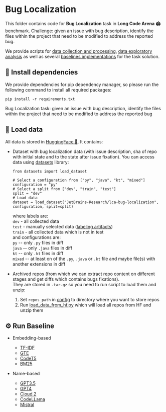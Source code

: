 # Bug Localization

This folder contains code for **Bug Localization** task in **Long Code Arena** 🏟 benchmark. Challenge: 
given an issue with bug description, identify the files within the project that need to be modified
to address the reported bug.

We provide scripts for [data collection and processing](./src/data), [data exploratory analysis](./src/notebooks) as well as several [baselines implementations](./src/baselines) for the task solution.
## 💾 Install dependencies
We provide dependencies for pip dependency manager, so please run the following command to install all required packages:
```shell
pip install -r requirements.txt
```
Bug Localization task: given an issue with bug description, identify the files within the project that need to be modified to address the reported bug

## 🤗 Load data
All data is stored in [HuggingFace 🤗](https://huggingface.co/datasets/tiginamaria/bug-localization). It contains:

* Dataset with bug localization data (with issue description, sha of repo with initial state and to the state after issue fixation).
You can access data using [datasets](https://huggingface.co/docs/datasets/en/index) library:
    ```python3
    from datasets import load_dataset
    
    # Select a configuration from ["py", "java", "kt", "mixed"]
    configuration = "py"
    # Select a split from ["dev", "train", "test"]
    split = "dev"
    # Load data
    dataset = load_dataset("JetBrains-Research/lca-bug-localization", configuration, split=split)
    ```
    where labels are:\
    `dev` - all collected data\
    `test` - manually selected data ([labeling artifacts](https://docs.google.com/spreadsheets/d/1cEyFHjse-iUYQlUO7GO5KpqkvJ3wu6vheou4W61TMOg/edit?usp=sharing))\
    `train` - all collected data which is not in test\
    and configurations are:\
    `py` -- only `.py` files in diff\
    `java` -- only `.java` files in diff\
    `kt` -- only `.kt` files in diff\
    `mixed` -- at least on of the `.py`, `.java` or `.kt` file and maybe file(s) with another extensions in diff


* Archived repos (from which we can extract repo content on different stages and get diffs which contains bugs fixations).\
They are stored in `.tar.gz` so you need to run script to load them and unzip:
  1. Set `repos_path` in [config](configs/data/hf_data.yaml) to directory where you want to store repos
  2. Run [load_data_from_hf.py](./src/load_data_from_hf.py) which will load all repos from HF and unzip them

## ⚙️ Run Baseline

* Embedding-based
  * [TF-IDF](https://scikit-learn.org/stable/modules/generated/sklearn.feature_extraction.text.TfidfVectorizer.html#sklearn.feature_extraction.text.TfidfVectorizer)
  * [GTE](https://huggingface.co/thenlper/gte-large)
  * [CodeT5](https://huggingface.co/Salesforce/codet5p-110m-embedding)
  * [BM25](https://platform.openai.com/docs/models/gpt-3-5-turbo)
  
* Name-based
  * [GPT3.5](https://platform.openai.com/docs/models/gpt-3-5-turbo)
  * [GPT4](https://platform.openai.com/docs/models/gpt-3-5-turbo)
  * [Cloud 2](https://platform.openai.com/docs/models/gpt-3-5-turbo)
  * [CodeLLama](https://platform.openai.com/docs/models/gpt-3-5-turbo)
  * [Mistral](https://platform.openai.com/docs/models/gpt-3-5-turbo)